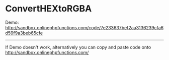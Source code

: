 # ConvertHEXtoRGBA

Demo:
http://sandbox.onlinephpfunctions.com/code/7e233637bef2aa3136239cfa6d59f9a3beb65cfe

----
If Demo doesn't work, alternatively you can copy and paste code onto 
http://sandbox.onlinephpfunctions.com/

